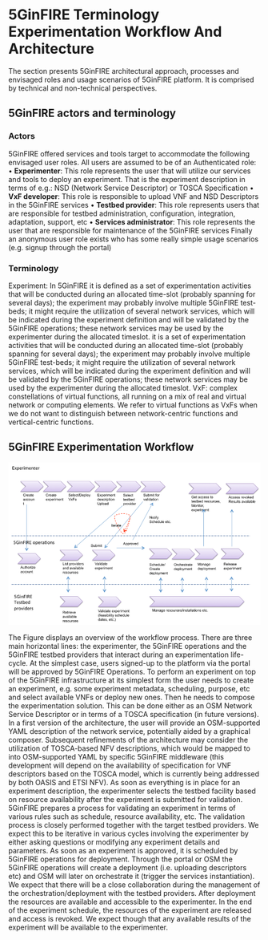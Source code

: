 <!-- TITLE: 5GinFIRE Terminology Experimentation Workflow And Architecture -->
<!-- SUBTITLE: Architectural approach, processes and envisaged roles and usage scenarios of 5GinFIRE platform -->

# 5GinFIRE Terminology Experimentation Workflow And Architecture

The section presents 5GinFIRE architectural approach, processes and envisaged roles and usage scenarios of 5GinFIRE platform. It is comprised by technical and non-technical perspectives.

## 5GinFIRE actors and terminology
### Actors
5GinFIRE offered services and tools target to accommodate the following envisaged user roles. All users are assumed to be of an Authenticated role:
•	**Experimenter**: This role represents the user that will utilize our services and tools to deploy an experiment. That is the experiment description in terms of e.g.: NSD (Network Service Descriptor) or TOSCA Specification
•	**VxF developer**: This role is responsible to upload  VNF and NSD Descriptors in the 5GinFIRE services
•	**Testbed provider**: This role represents users that are responsible for testbed administration, configuration, integration, adaptation, support, etc
•	**Services administrator**: This role represents the user that are responsible for maintenance of the 5GinFIRE services
Finally an anonymous user role exists who has some really simple usage scenarios (e.g. signup through the portal)


### Terminology
Experiment:  In 5GinFIRE it is defined as a set of experimentation activities that will be conducted during an allocated time-slot (probably spanning for several days); the experiment may probably involve multiple 5GinFIRE test-beds; it might require the utilization of several network services, which will be indicated during the experiment definition and will be validated by the 5GinFIRE operations; these network services may be used by the experimenter during the allocated timeslot. it is a set of experimentation activities that will be conducted during an allocated time-slot (probably spanning for several days); the experiment may probably involve multiple 5GinFIRE test-beds; it might require the utilization of several network services, which will be indicated during the experiment definition and will be validated by the 5GinFIRE operations; these network services may be used by the experimenter during the allocated timeslot.
VxF: complex constellations of virtual functions, all running on a mix of real and virtual network or computing elements. We refer to virtual functions as VxFs when we do not want to distinguish between network-centric functions and vertical-centric functions.



## 5GinFIRE Experimentation Workflow

![Workflow](/uploads/workflow.png "Workflow")

The Figure displays an  overview of the workflow process. There are three main horizontal lines: the experimenter, the 5GinFIRE operations and the 5GinFIRE testbed providers that interact during an experimentation life-cycle. At the simplest case, users signed-up to the platform via the portal will be approved by 5GinFIRE Operations. To perform an experiment on top of the 5GinFIRE infrastructure at its simplest form the user needs to create an experiment, e.g. some experiment metadata, scheduling, purpose, etc and select available VNFs or deploy new ones. Then he needs to compose the experimentation solution. This can be done either as an OSM Network Service Descriptor or in terms of a TOSCA specification (in future versions). In a first version of the architecture, the user will provide an OSM-supported YAML description of the network service, potentially aided by a graphical composer. Subsequent refinements of the architecture may consider the utilization of TOSCA-based NFV descriptions, which would be mapped to into OSM-supported YAML by specific 5GinFIRE middleware (this development will depend on the availability of specification for VNF descriptors based on the TOSCA model, which is currently being addressed by both OASIS and ETSI NFV). As soon as everything is in place for an experiment description, the experimenter selects the testbed facility based on resource availability after the experiment is submitted for validation.
5GinFIRE prepares a process for validating an experiment in terms of various rules such as schedule, resource availability, etc. The validation process is closely performed together with the target testbed providers. We expect this to be iterative in various cycles involving the experimenter by either asking questions or modifying any experiment details and parameters.
As soon as an experiment is approved, it is scheduled by 5GinFIRE operations for deployment. Through the portal or OSM the 5GinFIRE operations will create a deployment (i.e. uploading descriptors etc) and OSM will later on orchestrate it (trigger the services instantiation). We expect that there will be a close collaboration during the management of the orchestration/deployment with the testbed providers. After deployment the resources are available and accessible to the experimenter.
In the end of the experiment schedule, the resources of the experiment are released and access is revoked. We expect though that any available results of the experiment will be available to the experimenter.


